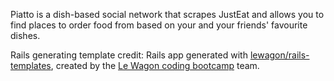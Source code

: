 Piatto is a dish-based social network that scrapes JustEat and allows you to find places to order food from based on your and your friends' favourite dishes.

Rails generating template credit:
Rails app generated with [lewagon/rails-templates](https://github.com/lewagon/rails-templates), created by the [Le Wagon coding bootcamp](https://www.lewagon.com) team.
